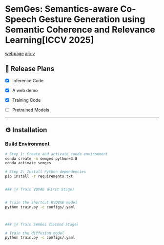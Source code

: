 # SemGes: Semantics-aware Co-Speech Gesture Generation using Semantic Coherence and Relevance Learning[ICCV 2025]

[webpage]( https://semgesture.github.io/.)
[arxiv](https://www.arxiv.org/abs/2507.19359)

## 🧾 Release Plans

- [x] Inference Code  
- [x] A web demo  
- [x] Training Code  
- [ ] Pretrained Models  


---

## ⚙️ Installation

### Build Environment

```bash
# Step 1: Create and activate conda environment
conda create -n semges python=3.8
conda activate semges

# Step 2: Install Python dependencies
pip install -r requirements.txt


### 🏋️‍♂️ Train VQVAE（First Stage）


# Train the shortcut RVQVAE model
python train.py -c configs/.yaml



### 🏋️‍♂️ Train SemGes（Second Stage）

# Train the diffusion model
python train.py -c configs/.yaml

